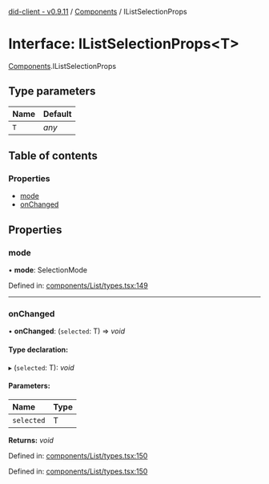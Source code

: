 [did-client - v0.9.11](../README.md) / [Components](../modules/components.md) / IListSelectionProps

# Interface: IListSelectionProps<T\>

[Components](../modules/components.md).IListSelectionProps

## Type parameters

Name | Default |
:------ | :------ |
`T` | *any* |

## Table of contents

### Properties

- [mode](components.ilistselectionprops.md#mode)
- [onChanged](components.ilistselectionprops.md#onchanged)

## Properties

### mode

• **mode**: SelectionMode

Defined in: [components/List/types.tsx:149](https://github.com/Puzzlepart/did/blob/dev/client/components/List/types.tsx#L149)

___

### onChanged

• **onChanged**: (`selected`: T) => *void*

#### Type declaration:

▸ (`selected`: T): *void*

#### Parameters:

Name | Type |
:------ | :------ |
`selected` | T |

**Returns:** *void*

Defined in: [components/List/types.tsx:150](https://github.com/Puzzlepart/did/blob/dev/client/components/List/types.tsx#L150)

Defined in: [components/List/types.tsx:150](https://github.com/Puzzlepart/did/blob/dev/client/components/List/types.tsx#L150)
